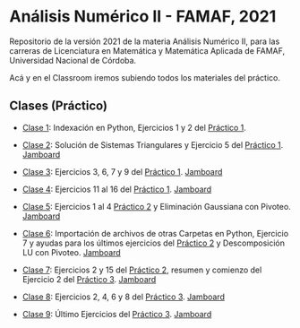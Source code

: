 # Análisis Numérico II - FAMAF, 2021

Repositorio de la versión 2021 de la materia Análisis Numérico II, para las carreras de Licenciatura en Matemática y Matemática Aplicada de FAMAF, Universidad Nacional de Córdoba.

Acá y en el Classroom iremos subiendo todos los materiales del práctico.

## Clases (Práctico)

- [Clase 1](https://youtu.be/Vr1aTBJw4vY): Indexación en Python, Ejercicios 1 y 2 del [Práctico 1](./practicos/practico1.pdf).

- [Clase 2](https://youtu.be/8Dhumhplerc): Solución de Sistemas Triangulares y Ejercicio 5 del [Práctico 1](./practicos/practico1.pdf). [Jamboard](https://jamboard.google.com/d/1mSooHv7WCrKi80NhCVVYYAf_pa35obmU493vtYQEYxg/viewer)

- [Clase 3](https://youtu.be/R8AxvLnmCcA): Ejercicios 3, 6, 7 y 9 del [Práctico 1](./practicos/practico1.pdf). [Jamboard](https://jamboard.google.com/d/1SDTbunTLEb8Dv9e0GD8mSCPaGlJ_Mxz4vG9we8uJ4XE/)

- [Clase 4](https://youtu.be/0sQ0lGGlv5k): Ejercicios 11 al 16 del [Práctico 1](./practicos/practico1.pdf). [Jamboard](https://jamboard.google.com/d/1ASyVno38SBdHAL4k_9RvPNfRiIF3wtHLp1YpkzywrWc/)

- [Clase 5](https://youtu.be/6AxQm07MgUs): Ejercicios 1 al 4 [Práctico 2](./practicos/practico2.pdf) y Eliminación Gaussiana con Pivoteo. [Jamboard](https://jamboard.google.com/d/1lwOJoHYxQcYRn3zUuO6-SInW0GLUkDt4iNxsVEVFvho/)

- [Clase 6](https://youtu.be/BiDef8WAhd0): Importación de archivos de otras Carpetas en Python, Ejercicio 7 y ayudas para los últimos ejercicios del [Práctico 2](./practicos/practico2.pdf) y Descomposición LU con Pivoteo. [Jamboard](https://jamboard.google.com/d/12nQoCbr4Zjvedsssyt6sptvEBp167FJoUO10gPbldDU/)

- [Clase 7](https://youtu.be/NJT1O6O0Hh8): Ejercicios 2 y 15 del [Práctico 2](./practicos/practico2.pdf), resumen y comienzo del Ejercicio 2 del [Práctico 3](./practicos/practico3.pdf). [Jamboard](https://jamboard.google.com/d/1bl3YplYM82ZAc1jQZNLW8R_IpdrQs5SOyIFGuc2sfFA)

- [Clase 8](https://youtu.be/RGVoj8mm6pI): Ejercicios 2, 4, 6 y 8 del [Práctico 3](./practicos/practico3.pdf). [Jamboard](https://jamboard.google.com/d/1vpY7N9hBcn1bIISxOVF0GfALell1bxJkDB0Ofsw3lk0)

- [Clase 9](https://youtu.be/YweX4456g2A): Último Ejercicios del [Práctico 3](./practicos/practico3.pdf). [Jamboard](https://jamboard.google.com/d/1x30fNl_5yqii_dXQtMCda0hTEhw_9qwgxy4nYLbIzAQ)
